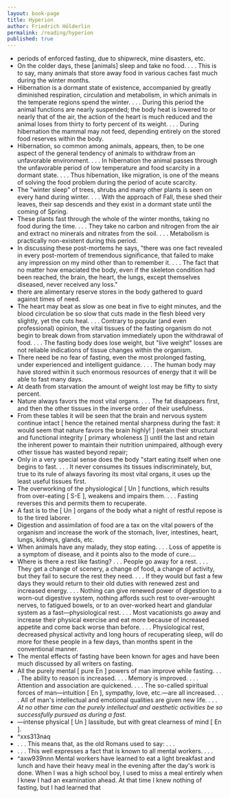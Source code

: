 ```yaml
---
layout: book-page
title: Hyperion
author: Friedrich Hölderlin
permalink: /reading/hyperion
published: true
---
```


- periods of enforced fasting, due to shipwreck, mine disasters, etc.
- On the colder days, these [animals] sleep and take no food. . . . This is to say, many animals that store away food in various caches fast much during the winter months.
- Hibernation is a dormant state of existence, accompanied by greatly diminished respiration, circulation and metabolism, in which animals in the temperate regions spend the winter. . . . During this period the animal functions are nearly suspended; the body heat is lowered to or nearly that of the air, the action of the heart is much reduced and the animal loses from thirty to forty percent of its weight. . . . During hibernation the mammal may not feed, depending entirely on the stored food reserves within the body.
- Hibernation, so common among animals, appears, then, to be one aspect of the general tendency of animals to withdraw from an unfavorable environment. . . . In hibernation the animal passes through the unfavorable period of low temperature and food scarcity in a dormant state. . . . Thus hibernation, like migration, is one of the means of solving the food problem during the period of acute scarcity.
- The "winter sleep" of trees, shrubs and many other plants is seen on every hand during winter. . . . With the approach of Fall, these shed their leaves, their sap descends and they exist in a dormant state until the coming of Spring.
- These plants fast through the whole of the winter months, taking no food during the time. . . . They take no carbon and nitrogen from the air and extract no minerals and nitrates from the soil. . . . Metabolism is practically non-existent during this period.
- In discussing these post-mortems he says, "there was one fact revealed in every post-mortem of tremendous significance, that failed to make any impression on my mind other than to remember it. . . . The fact that no matter how emaciated the body, even if the skeleton condition had been reached, the brain, the heart, the lungs, except themselves diseased, never received any loss."
- there are alimentary reserve stores in the body gathered to guard against times of need.
- The heart may beat as slow as one beat in five to eight minutes, and the blood circulation be so slow that cuts made in the flesh bleed very slightly, yet the cuts heal. . . . Contrary to popular (and even professional) opinion, the vital tissues of the fasting organism do not begin to break down from starvation immediately upon the withdrawal of food. . . . The fasting body does lose weight, but "live weight" losses are not reliable indications of tissue changes within the organism.
- There need be no fear of fasting, even the most prolonged fasting, under experienced and intelligent guidance. . . . The human body may have stored within it such enormous resources of energy that it will be able to fast many days.
- At death from starvation the amount of weight lost may be fifty to sixty percent.
- Nature always favors the most vital organs. . . . The fat disappears first, and then the other tissues in the inverse order of their usefulness.
- From these tables it will be seen that the brain and nervous system continue intact [ hence the retained mental sharpness during the fast: it would seem that nature favors the brain highly! ] (retain their structural and functional integrity [ primary wholeness ]) until the last and retain the inherent power to maintain their nutrition unimpaired, although every other tissue has wasted beyond repair;
- Only in a very special sense does the body "start eating itself when one begins to fast. . . . It never consumes its tissues indiscriminately, but, true to its rule of always favoring its most vital organs, it uses up the least useful tissues first.
- The overworking of the physiological [ Un ] functions, which results from over-eating [ S-E ], weakens and impairs them. . . . Fasting reverses this and permits them to recuperate.
- A fast is to the [ Un ] organs of the body what a night of restful repose is to the tired laborer.
- Digestion and assimilation of food are a tax on the vital powers of the organism and increase the work of the stomach, liver, intestines, heart, lungs, kidneys, glands, etc.
- When animals have any malady, they stop eating. . . . Loss of appetite is a symptom of disease, and it points also to the mode of cure....
- Where is there a rest like fasting? . . . People go away for a rest. . . . They get a change of scenery, a change of food, a change of activity, but they fail to secure the rest they need. . . . If they would but fast a few days they would return to their old duties with renewed zest and increased energy. . . . Nothing can give renewed power of digestion to a worn-out digestive system, nothing affords such rest to over-wrought nerves, to fatigued bowels, or to an over-worked heart and glandular system as a fast—physiological rest. . . . Most vacationists go away and increase their physical exercise and eat more because of increased appetite and come back worse than before. . . . Physiological rest, decreased physical activity and long hours of recuperating sleep, will do more for these people in a few days, than months spent in the conventional manner.
- The mental effects of fasting have been known for ages and have been much discussed by all writers on fasting.
- All the purely mental [ pure En ] powers of man improve while fasting. . . . The ability to reason is increased. . . . Memory is improved. . . . Attention and association are quickened. . . . The so-called spiritual forces of man—intuition [ En ], sympathy, love, etc.—are all increased. . . . All of man's intellectual and emotional qualities are given new life. . . . *At no other time can the purely intellectual and aesthetic activities be so successfully pursued as during a fast.*
- —intense physical [ Un ] lassitude, but with great clearness of mind [ En ].
- ^xxs313naq
- . . . This means that, as the old Romans used to say: . . .
- . . . This well expresses a fact that is known to all mental workers. . . .
- ^axw939nnn Mental workers have learned to eat a light breakfast and lunch and have their heavy meal in the evening after the day's work is done. When I was a high school boy, I used to miss a meal entirely when I knew I had an examination ahead.  At that time I knew nothing of fasting, but I had learned that
